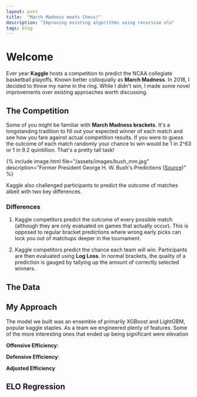 ```yaml
---
layout: post
title:  "March Madness meets Chess!"
description: "Improving existing algorithms using recursive elo"
tags: blog
---
```



# Welcome

Ever year **Kaggle** hosts a competition to predict the NCAA collegiate basketball playoffs. Known better colloquially as **March Madness**. In 2018, I decided to throw my name in the ring. While I didn't win, I made some novel improvements over existing approaches worth discussing.   

## The Competition
Some of you might be familiar with **March Madness brackets**. It's a longstanding tradition to fill out your expected winner of each match and see how you fare against actual competition results. If you were to guess the outcome of each match randomly your chance to win would be 1 in 2^63 or 1 in 9.2 quintillion. That's a pretty tall task!

{% include image.html file="/assets/images/bush_mm.jpg" description="Former President George H. W. Bush's Predictions ([Source](https://twitter.com/georgehwbush/status/974345353322483713?lang=en))" %}



Kaggle also challenged participants to predict the outcome of matches albeit with two key differences.

### Differences
1. Kaggle competitors predict the outcome of every possible match (although they are only evaluated on games that actually occur). This is opposed to regular bracket predictions where wrong early picks can lock you out of matchups deeper in the tournament.

2. Kaggle competitors predict the chance each team will win. Participants are then evaluated using **Log Loss**. In normal brackets, the quality of a prediction is gauged by tallying up the amount of correctly selected winners.

## The Data

## My Approach
The model we built was an ensemble of primarily XGBoost and LightGBM, popular kaggle staples. As a team we engineered plenty of features. Some of the more interesting ones that ended up being significant were elevation

**Offensive Efficiency**:

**Defensive Efficiency**:



**Adjusted Efficiency**

## ELO Regression
